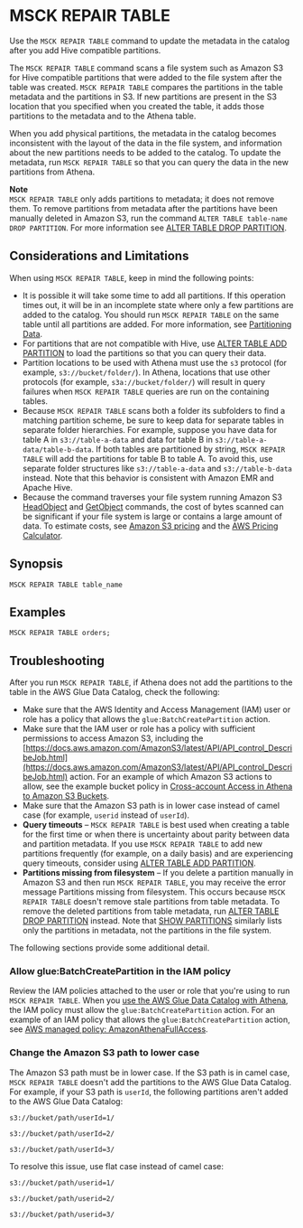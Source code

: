 # MSCK REPAIR TABLE<a name="msck-repair-table"></a>

Use the `MSCK REPAIR TABLE` command to update the metadata in the catalog after you add Hive compatible partitions\. 

The `MSCK REPAIR TABLE` command scans a file system such as Amazon S3 for Hive compatible partitions that were added to the file system after the table was created\. `MSCK REPAIR TABLE` compares the partitions in the table metadata and the partitions in S3\. If new partitions are present in the S3 location that you specified when you created the table, it adds those partitions to the metadata and to the Athena table\.

When you add physical partitions, the metadata in the catalog becomes inconsistent with the layout of the data in the file system, and information about the new partitions needs to be added to the catalog\. To update the metadata, run `MSCK REPAIR TABLE` so that you can query the data in the new partitions from Athena\.

**Note**  
`MSCK REPAIR TABLE` only adds partitions to metadata; it does not remove them\. To remove partitions from metadata after the partitions have been manually deleted in Amazon S3, run the command `ALTER TABLE table-name DROP PARTITION`\. For more information see [ALTER TABLE DROP PARTITION](alter-table-drop-partition.md)\. 

## Considerations and Limitations<a name="msck-repair-table-considerations"></a>

When using `MSCK REPAIR TABLE`, keep in mind the following points:
+ It is possible it will take some time to add all partitions\. If this operation times out, it will be in an incomplete state where only a few partitions are added to the catalog\. You should run `MSCK REPAIR TABLE` on the same table until all partitions are added\. For more information, see [Partitioning Data](partitions.md)\. 
+ For partitions that are not compatible with Hive, use [ALTER TABLE ADD PARTITION](alter-table-add-partition.md) to load the partitions so that you can query their data\.
+ Partition locations to be used with Athena must use the `s3` protocol \(for example, `s3://bucket/folder/`\)\. In Athena, locations that use other protocols \(for example, `s3a://bucket/folder/`\) will result in query failures when `MSCK REPAIR TABLE` queries are run on the containing tables\. 
+ Because `MSCK REPAIR TABLE` scans both a folder its subfolders to find a matching partition scheme, be sure to keep data for separate tables in separate folder hierarchies\. For example, suppose you have data for table A in `s3://table-a-data` and data for table B in `s3://table-a-data/table-b-data`\. If both tables are partitioned by string, `MSCK REPAIR TABLE` will add the partitions for table B to table A\. To avoid this, use separate folder structures like `s3://table-a-data` and `s3://table-b-data` instead\. Note that this behavior is consistent with Amazon EMR and Apache Hive\.
+ Because the command traverses your file system running Amazon S3 [HeadObject](https://docs.aws.amazon.com/AmazonS3/latest/API/API_HeadObject.html) and [GetObject](https://docs.aws.amazon.com/AmazonS3/latest/API/API_GetObject.html) commands, the cost of bytes scanned can be significant if your file system is large or contains a large amount of data\. To estimate costs, see [Amazon S3 pricing](http://aws.amazon.com/s3/pricing/) and the [AWS Pricing Calculator](https://calculator.aws/)\.

## Synopsis<a name="synopsis"></a>

```
MSCK REPAIR TABLE table_name
```

## Examples<a name="examples"></a>

```
MSCK REPAIR TABLE orders;
```

## Troubleshooting<a name="msck-repair-table-troubleshooting"></a>

After you run `MSCK REPAIR TABLE`, if Athena does not add the partitions to the table in the AWS Glue Data Catalog, check the following:
+ Make sure that the AWS Identity and Access Management \(IAM\) user or role has a policy that allows the `glue:BatchCreatePartition` action\.
+ Make sure that the IAM user or role has a policy with sufficient permissions to access Amazon S3, including the [https://docs.aws.amazon.com/AmazonS3/latest/API/API_control_DescribeJob.html](https://docs.aws.amazon.com/AmazonS3/latest/API/API_control_DescribeJob.html) action\. For an example of which Amazon S3 actions to allow, see the example bucket policy in [Cross\-account Access in Athena to Amazon S3 Buckets](cross-account-permissions.md)\.
+ Make sure that the Amazon S3 path is in lower case instead of camel case \(for example, `userid` instead of `userId`\)\.
+ **Query timeouts** – `MSCK REPAIR TABLE` is best used when creating a table for the first time or when there is uncertainty about parity between data and partition metadata\. If you use `MSCK REPAIR TABLE` to add new partitions frequently \(for example, on a daily basis\) and are experiencing query timeouts, consider using [ALTER TABLE ADD PARTITION](alter-table-add-partition.md)\.
+ **Partitions missing from filesystem** – If you delete a partition manually in Amazon S3 and then run `MSCK REPAIR TABLE`, you may receive the error message Partitions missing from filesystem\. This occurs because `MSCK REPAIR TABLE` doesn't remove stale partitions from table metadata\. To remove the deleted partitions from table metadata, run [ALTER TABLE DROP PARTITION](alter-table-drop-partition.md) instead\. Note that [SHOW PARTITIONS](show-partitions.md) similarly lists only the partitions in metadata, not the partitions in the file system\.

The following sections provide some additional detail\.

### Allow glue:BatchCreatePartition in the IAM policy<a name="msck-repair-table-troubleshooting-allow-gluebatchcreatepartition-in-the-IAM-policy"></a>

Review the IAM policies attached to the user or role that you're using to run `MSCK REPAIR TABLE`\. When you [use the AWS Glue Data Catalog with Athena](glue-athena.md), the IAM policy must allow the `glue:BatchCreatePartition` action\. For an example of an IAM policy that allows the `glue:BatchCreatePartition` action, see [AWS managed policy: AmazonAthenaFullAccess](managed-policies.md#amazonathenafullaccess-managed-policy)\.

### Change the Amazon S3 path to lower case<a name="msck-repair-table-troubleshooting-change-the-amazon-s3-path-to-flat-case"></a>

The Amazon S3 path must be in lower case\. If the S3 path is in camel case, `MSCK REPAIR TABLE` doesn't add the partitions to the AWS Glue Data Catalog\. For example, if your S3 path is `userId`, the following partitions aren't added to the AWS Glue Data Catalog:

```
s3://bucket/path/userId=1/

s3://bucket/path/userId=2/

s3://bucket/path/userId=3/
```

To resolve this issue, use flat case instead of camel case:

```
s3://bucket/path/userid=1/

s3://bucket/path/userid=2/

s3://bucket/path/userid=3/
```